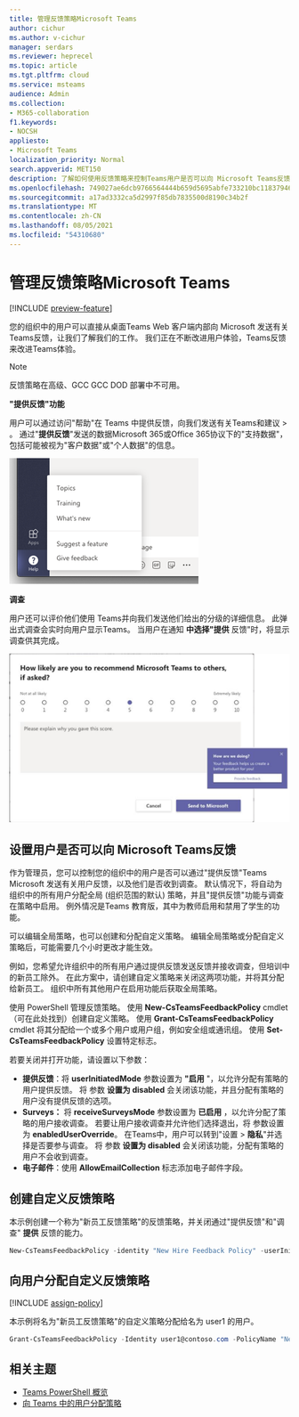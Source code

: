 ```yaml
---
title: 管理反馈策略Microsoft Teams
author: cichur
ms.author: v-cichur
manager: serdars
ms.reviewer: heprecel
ms.topic: article
ms.tgt.pltfrm: cloud
ms.service: msteams
audience: Admin
ms.collection:
- M365-collaboration
f1.keywords:
- NOCSH
appliesto:
- Microsoft Teams
localization_priority: Normal
search.appverid: MET150
description: 了解如何使用反馈策略来控制Teams用户是否可以向 Microsoft Teams反馈。
ms.openlocfilehash: 749027ae6dcb9766564444b659d5695abfe733210bc11837946bd4b328d3ab47
ms.sourcegitcommit: a17ad3332ca5d2997f85db7835500d8190c34b2f
ms.translationtype: MT
ms.contentlocale: zh-CN
ms.lasthandoff: 08/05/2021
ms.locfileid: "54310680"
---
```

# <a name="manage-feedback-policies-in-microsoft-teams"></a>管理反馈策略Microsoft Teams

[!INCLUDE [preview-feature](includes/preview-feature.md)]

您的组织中的用户可以直接从桌面Teams Web 客户端内部向 Microsoft 发送有关Teams反馈，让我们了解我们的工作。 我们正在不断改进用户体验，Teams反馈来改进Teams体验。

> [!NOTE]
> 反馈策略在高级、GCC GCC DOD 部署中不可用。

**"提供反馈"功能**

用户可以通过访问"帮助"在 Teams 中提供反馈，向我们发送有关Teams和建议  >  。 通过"**提供反馈**"发送的数据Microsoft 365或Office 365协议下的"支持数据"，包括可能被视为"客户数据"或"个人数据"的信息。

!["提供反馈"选项的屏幕截图Teams](media/manage-feedback-policies-in-teams-give-feedback.png)

**调查**

用户还可以评价他们使用 Teams并向我们发送他们给出的分级的详细信息。 此弹出式调查会实时向用户显示Teams。 当用户在通知 **中选择"提供** 反馈"时，将显示调查供其完成。

![调查通知和表单Teams](media/manage-feedback-policies-in-teams-survey.png)

## <a name="set-whether-users-can-send-feedback-about-teams-to-microsoft"></a>设置用户是否可以向 Microsoft Teams反馈

作为管理员，您可以控制您的组织中的用户是否可以通过"提供反馈"Teams Microsoft 发送有关用户反馈，以及他们是否收到调查。 默认情况下，将自动为组织中的所有用户分配全局 (组织范围的默认) 策略，并且"提供反馈"功能与调查在策略中启用。 例外情况是Teams 教育版，其中为教师启用和禁用了学生的功能。

可以编辑全局策略，也可以创建和分配自定义策略。 编辑全局策略或分配自定义策略后，可能需要几个小时更改才能生效。

例如，您希望允许组织中的所有用户通过提供反馈发送反馈并接收调查，但培训中的新员工除外。 在此方案中，请创建自定义策略来关闭这两项功能，并将其分配给新员工。 组织中所有其他用户在启用功能后获取全局策略。  

使用 PowerShell 管理反馈策略。 使用 **New-CsTeamsFeedbackPolicy** cmdlet（可在此处找到）创建自定义策略。 *[](https://docs.microsoft.com/office365/enterprise/powershell/manage-skype-for-business-online-with-office-365-powershell)* 使用 **Grant-CsTeamsFeedbackPolicy** cmdlet 将其分配给一个或多个用户或用户组，例如安全组或通讯组。 使用 **Set-CsTeamsFeedbackPolicy** 设置特定标志。

若要关闭并打开功能，请设置以下参数：

 - **提供反馈**：将 **userInitiatedMode** 参数设置为 **"启用** "，以允许分配有策略的用户提供反馈。 将 参数 **设置为 disabled** 会关闭该功能，并且分配有策略的用户没有提供反馈的选项。
 - **Surveys：** 将 **receiveSurveysMode** 参数设置为 **已启用** ，以允许分配了策略的用户接收调查。 若要让用户接收调查并允许他们选择退出，将 参数设置为 **enabledUserOverride**。 在Teams中，用户可以转到"设置  >  **隐私**"并选择是否要参与调查。 将 参数 **设置为 disabled** 会关闭该功能，分配有策略的用户不会收到调查。
 - **电子邮件**：使用 **AllowEmailCollection** 标志添加电子邮件字段。

## <a name="create-a-custom-feedback-policy"></a>创建自定义反馈策略

本示例创建一个称为"新员工反馈策略"的反馈策略，并关闭通过"提供反馈"和"调查" **提供** 反馈的能力。

```PowerShell
New-CsTeamsFeedbackPolicy -identity "New Hire Feedback Policy" -userInitiatedMode disabled -receiveSurveysMode disabled
```

## <a name="assign-a-custom-feedback-policy-to-users"></a>向用户分配自定义反馈策略

[!INCLUDE [assign-policy](includes/assign-policy.md)]

本示例将名为"新员工反馈策略"的自定义策略分配给名为 user1 的用户。

```PowerShell
Grant-CsTeamsFeedbackPolicy -Identity user1@contoso.com -PolicyName "New Hire Feedback Policy"
```

## <a name="related-topics"></a>相关主题

- [Teams PowerShell 概览](teams-powershell-overview.md)
- [向 Teams 中的用户分配策略](assign-policies.md)
